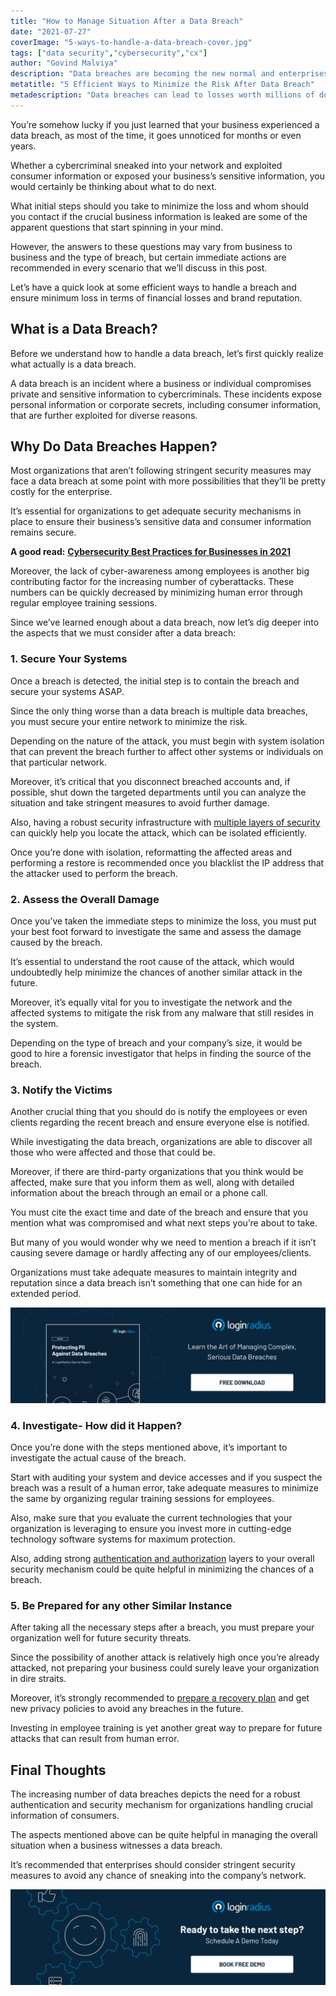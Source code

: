```yaml
---
title: "How to Manage Situation After a Data Breach"
date: "2021-07-27"
coverImage: "5-ways-to-handle-a-data-breach-cover.jpg"
tags: ["data security","cybersecurity","cx"]
author: "Govind Malviya"
description: "Data breaches are becoming the new normal and enterprises aren’t aware of the necessary steps that should be taken immediately after a breach. This post offers valuable insights that help organizations to quickly and effectively manage a situation after a data breach is detected."
metatitle: "5 Efficient Ways to Minimize the Risk After Data Breach"
metadescription: "Data breaches can lead to losses worth millions of dollars. Here are some aspects that should be considered after your organization witnessed a breach."
---
```

You’re somehow lucky if you just learned that your business experienced a data breach, as most of the time, it goes unnoticed for months or even years.

Whether a cybercriminal sneaked into your network and exploited consumer information or exposed your business’s sensitive information, you would certainly be thinking about what to do next. 

What initial steps should you take to minimize the loss and whom should you contact if the crucial business information is leaked are some of the apparent questions that start spinning in your mind. 

However, the answers to these questions may vary from business to business and the type of breach, but certain immediate actions are recommended in every scenario that we’ll discuss in this post. 

Let’s have a quick look at some efficient ways to handle a breach and ensure minimum loss in terms of financial losses and brand reputation. 

## **What is a Data Breach?**

Before we understand how to handle a data breach, let’s first quickly realize what actually is a data breach. 

A data breach is an incident where a business or individual compromises private and sensitive information to cybercriminals. These incidents expose personal information or corporate secrets, including consumer information, that are further exploited for diverse reasons. 

## **Why Do Data Breaches Happen?**

Most organizations that aren’t following stringent security measures may face a data breach at some point with more possibilities that they’ll be pretty costly for the enterprise. 

It’s essential for organizations to get adequate security mechanisms in place to ensure their business’s sensitive data and consumer information remains secure. 

**A good read:** **[Cybersecurity Best Practices for Businesses in 2021](https://www.loginradius.com/blog/identity/cybersecurity-best-practices-for-enterprises/)**

Moreover, the lack of cyber-awareness among employees is another big contributing factor for the increasing number of cyberattacks. These numbers can be quickly decreased by minimizing human error through regular employee training sessions. 

Since we’ve learned enough about a data breach, now let’s dig deeper into the aspects that we must consider after a data breach: 

### **1. Secure Your Systems**

Once a breach is detected, the initial step is to contain the breach and secure your systems ASAP. 

Since the only thing worse than a data breach is multiple data breaches, you must secure your entire network to minimize the risk. 

Depending on the nature of the attack, you must begin with system isolation that can prevent the breach further to affect other systems or individuals on that particular network. 

Moreover, it’s critical that you disconnect breached accounts and, if possible, shut down the targeted departments until you can analyze the situation and take stringent measures to avoid further damage. 

Also, having a robust security infrastructure with [multiple layers of security](https://www.loginradius.com/developers/) can quickly help you locate the attack, which can be isolated efficiently. 

Once you’re done with isolation, reformatting the affected areas and performing a restore is recommended once you blacklist the IP address that the attacker used to perform the breach. 

### **2. Assess the Overall Damage**

Once you’ve taken the immediate steps to minimize the loss, you must put your best foot forward to investigate the same and assess the damage caused by the breach. 

It’s essential to understand the root cause of the attack, which would undoubtedly help minimize the chances of another similar attack in the future. 

Moreover, it’s equally vital for you to investigate the network and the affected systems to mitigate the risk from any malware that still resides in the system. 

Depending on the type of breach and your company’s size, it would be good to hire a forensic investigator that helps in finding the source of the breach. 

### **3. Notify the Victims**

Another crucial thing that you should do is notify the employees or even clients regarding the recent breach and ensure everyone else is notified. 

While investigating the data breach, organizations are able to discover all those who were affected and those that could be.

Moreover, if there are third-party organizations that you think would be affected, make sure that you inform them as well, along with detailed information about the breach through an email or a phone call. 

You must cite the exact time and date of the breach and ensure that you mention what was compromised and what next steps you’re about to take. 

But many of you would wonder why we need to mention a breach if it isn’t causing severe damage or hardly affecting any of our employees/clients. 

Organizations must take adequate measures to maintain integrity and reputation since a data breach isn’t something that one can hide for an extended period. 

[![RP-Data-Breaches](RP-Data-Breaches.png)](https://www.loginradius.com/resource/pii-data-breach-report/)

### **4. Investigate- How did it Happen?**

Once you’re done with the steps mentioned above, it’s important to investigate the actual cause of the breach. 

Start with auditing your system and device accesses and if you suspect the breach was a result of a human error, take adequate measures to minimize the same by organizing regular training sessions for employees. 

Also, make sure that you evaluate the current technologies that your organization is leveraging to ensure you invest more in cutting-edge technology software systems for maximum protection. 

Also, adding strong [authentication and authorization](https://www.loginradius.com/blog/identity/authentication-vs-authorization-infographic/) layers to your overall security mechanism could be quite helpful in minimizing the chances of a breach.

### **5. Be Prepared for any other Similar Instance**

After taking all the necessary steps after a breach, you must prepare your organization well for future security threats. 

Since the possibility of another attack is relatively high once you’re already attacked, not preparing your business could surely leave your organization in dire straits. 

Moreover, it’s strongly recommended to [prepare a recovery plan](https://www.loginradius.com/blog/identity/best-practices-business-resilience/) and get new privacy policies to avoid any breaches in the future. 

Investing in employee training is yet another great way to prepare for future attacks that can result from human error. 

## **Final Thoughts**

The increasing number of data breaches depicts the need for a robust authentication and security mechanism for organizations handling crucial information of consumers. 

The aspects mentioned above can be quite helpful in managing the overall situation when a business witnesses a data breach. 

It’s recommended that enterprises should consider stringent security measures to avoid any chance of sneaking into the company’s network. 

[![book-a-free-demo-loginradius](../../assets/book-a-demo-loginradius.png)](https://www.loginradius.com/book-a-demo/)